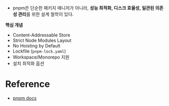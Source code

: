 
- pnpm은 단순한 패키지 매니저가 아니라, **성능 최적화, 디스크 효율성, 일관된 의존성 관리**를 위한 설계 철학이 있다.

**핵심 개념** 

- Content-Addressable Store
- Strict Node Modules Layout
- No Hoisting by Default
- Lockfile (`pnpm-lock.yaml`)
- Workspace/Monorepo 지원
- 설치 최적화 옵션

# Reference

- [pnpm docs](https://pnpm.io/motivation) 
